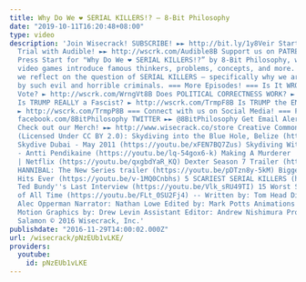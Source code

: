 ```yaml
---
title: Why Do We ❤️ SERIAL KILLERS!? – 8-Bit Philosophy
date: "2019-10-11T16:20:48+08:00"
type: video
description: 'Join Wisecrack! SUBSCRIBE! ►► http://bit.ly/1y8Veir Start your FREE
  Trial with Audible! ►► http://wscrk.com/Audible8B Support us on PATREON ►► http://wscrk.com/PatreonWC
  Press Start for "Why Do We ❤️ SERIAL KILLERS!?” by 8-Bit Philosophy, where classic
  video games introduce famous thinkers, problems, concepts, and more. In this episode,
  we reflect on the question of SERIAL KILLERS – specifically why we are so fascinated
  by such evil and horrible criminals. === More Episodes! === Is It WRONG If You Don''t
  Vote? ► http://wscrk.com/WrngVt8B Does POLITICAL CORRECTNESS WORK? ► http://wscrk.com/DsPCWk8B
  Is TRUMP REALLY a Fascist? ► http://wscrk.com/TrmpF8B Is TRUMP the END of Politics?
  ► http://wscrk.com/TrmpP8B === Connect with us on Social Media! === FACEBOOK ►►
  facebook.com/8BitPhilosophy TWITTER ►► @8BitPhilosophy Get Email Alerts ►► http://eepurl.com/bcSRD9
  Check out our Merch! ►► http://www.wisecrack.co/store Creative Commons YouTube Clips
  (Licensed Under CC BY 2.0): Skydiving into the Blue Hole, Belize (https://youtu.be/jmZ0fJC5lwQ)
  Skydive Dubai - May 2011 (https://youtu.be/xFEN7BQ7Zus) Skydiving Without Parachute
  - Antti Pendikaine (https://youtu.be/lq-54gox6-k) Making A Murderer | Trailer [HD]
  | Netflix (https://youtu.be/qxgbdYaR_KQ) Dexter Season 7 Trailer (https://youtu.be/J4GfsaYk-9k)
  HANNIBAL: The New Series trailer (https://youtu.be/pDTzn8y-5kM) Biggest Fottball
  Hits Ever (https://youtu.be/v-1MQ0Cnbhs) 5 SCARIEST SERIAL KILLERS (https://youtu.be/faTI5TQYesQ)
  Ted Bundy''s Last Interview (https://youtu.be/Vlk_sRU49TI) 15 Worst Serial Killers
  of All Time (https://youtu.be/FLt_0SU2Fj4) -- Written by: Tom Head Directed by:
  Alec Opperman Narrator: Nathan Lowe Edited by: Mark Potts Animations by: Dean Bottino
  Motion Graphics by: Drew Levin Assistant Editor: Andrew Nishimura Produced by: Jacob
  Salamon © 2016 Wisecrack, Inc.'
publishdate: "2016-11-29T14:00:02.000Z"
url: /wisecrack/pNzEUb1vLKE/
providers:
  youtube:
    id: pNzEUb1vLKE
---
```

